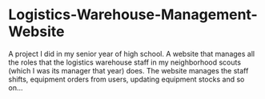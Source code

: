 # Logistics-Warehouse-Management-Website
A project I did in my senior year of high school. A website that manages all the roles that the logistics warehouse staff in my neighborhood scouts (which I was its manager that year) does. The website manages the staff shifts, equipment orders from users, updating equipment stocks and so on...
